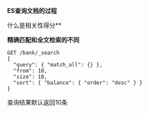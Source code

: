 **ES查询文档的过程**



什么是相关性得分**



**精确匹配和全文检索的不同**



```
GET /bank/_search
{
  "query": { "match_all": {} },
  "from": 10,
  "size": 10,
  "sort": { "balance": { "order": "desc" } }
}
```







查询结果默认返回10条